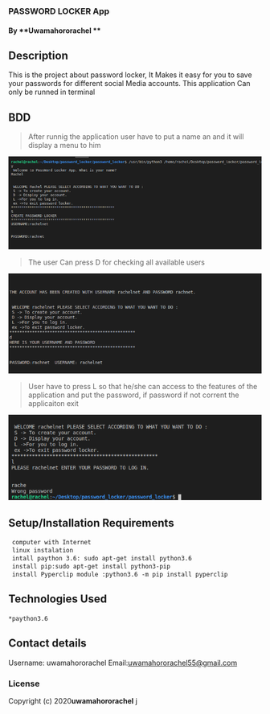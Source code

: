 ### PASSWORD LOCKER App
#### By **Uwamahororachel **
##
## Description
  This is the project about password locker,
  It Makes it easy for you to save your passwords for different
  social  Media accounts.
  This application Can only be runned in terminal 



## BDD
>After runnig the application user have to put a name an and it will display a menu to him
<img src="1.png " width="750" title="hover text">

>The user Can press D for checking all available users
<img src="2.png " width="750" title="hover text">

>User have to press L so that he/she can access to the features of the application and put the password, if password if not corrent the applicaiton exit
<img src="3.png " width="750" title="hover text">


## Setup/Installation Requirements
     computer with Internet
     linux instalation 
     intall paython 3.6: sudo apt-get install python3.6
     install pip:sudo apt-get install python3-pip 
     install Pyperclip module :python3.6 -m pip install pyperclip



## Technologies Used

    *paython3.6
   

## Contact details
Username: uwamahororachel
Email:uwamahororachel55@gmail.com
### License
Copyright (c) 2020**uwamahororachel**  j